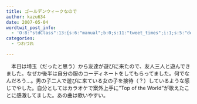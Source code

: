 ```yaml
---
title: ゴールデンウィークなので
author: kazu634
date: 2007-05-04
wordtwit_post_info:
  - 'O:8:"stdClass":13:{s:6:"manual";b:0;s:11:"tweet_times";i:1;s:5:"delay";i:0;s:7:"enabled";i:1;s:10:"separation";s:2:"60";s:7:"version";s:3:"3.7";s:14:"tweet_template";b:0;s:6:"status";i:2;s:6:"result";a:0:{}s:13:"tweet_counter";i:2;s:13:"tweet_log_ids";a:1:{i:0;i:2921;}s:9:"hash_tags";a:0:{}s:8:"accounts";a:1:{i:0;s:7:"kazu634";}}'
categories:
  - つれづれ

---
```

<div class="section">
<p>
    　本日は埼玉（だったと思う）から友達が遊びに来たので、友人三人と遊んできました。なぜか後半は自分の服のコーディネートをしてもらってました。何でなんだろう…。男の子二人で遊びに来ている女の子を接待（？）しているような感じでやした。自分としてはカラオケで案外上手に&#8221;Top of the World&#8221;が歌えたことに感激してました。あの曲は歌いやすい。
</p>
</div>
